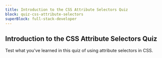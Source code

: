 ```yaml
---
title: Introduction to the CSS Attribute Selectors Quiz
block: quiz-css-attribute-selectors
superBlock: full-stack-developer
---
```


## Introduction to the CSS Attribute Selectors Quiz

Test what you've learned in this quiz of using attribute selectors in CSS.
